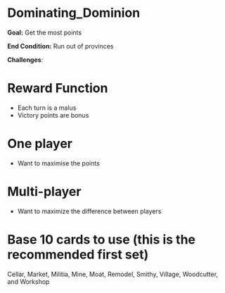 # Dominating_Dominion

**Goal:** Get the most points

**End Condition:** Run out of provinces

**Challenges**:

# Reward Function
- Each turn is a malus
- Victory points are bonus

# One player
- Want to maximise the points

# Multi-player
- Want to maximize the difference between players

# Base 10 cards to use (this is the recommended first set)
Cellar, Market, Militia, Mine, Moat, Remodel, Smithy, Village, Woodcutter, and Workshop
